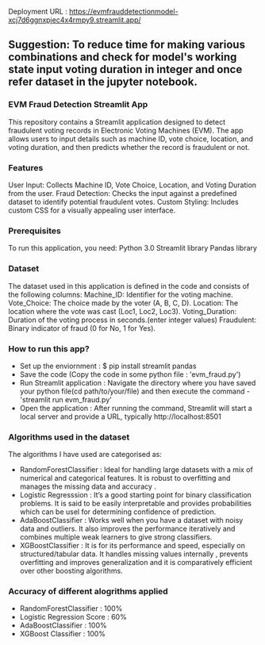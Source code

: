 Deployment URL : https://evmfrauddetectionmodel-xcj7d6ggnxpjec4x4rmpy9.streamlit.app/
## Suggestion: To reduce time for making various combinations and check for model's working state input voting duration in integer and once refer dataset in the jupyter notebook.
### EVM Fraud Detection Streamlit App
This repository contains a Streamlit application designed to detect fraudulent voting records in Electronic Voting Machines (EVM). The app allows users to input details such as machine ID, vote choice, location, and voting duration, and then predicts whether the record is fraudulent or not.
### Features
User Input: Collects Machine ID, Vote Choice, Location, and Voting Duration from the user.
Fraud Detection: Checks the input against a predefined dataset to identify potential fraudulent votes.
Custom Styling: Includes custom CSS for a visually appealing user interface.
### Prerequisites
To run this application, you need:
Python 3.0
Streamlit library
Pandas library
### Dataset
The dataset used in this application is defined in the code and consists of the following columns:
Machine_ID: Identifier for the voting machine.
Vote_Choice: The choice made by the voter (A, B, C, D).
Location: The location where the vote was cast (Loc1, Loc2, Loc3).
Voting_Duration: Duration of the voting process in seconds.(enter integer values)
Fraudulent: Binary indicator of fraud (0 for No, 1 for Yes).
### How to run this app?
* Set up the enviornment : $ pip install streamlit pandas
* Save the code (Copy the code in some python file : 'evm_fraud.py')
* Run Streamlit application : Navigate the directory where you have saved your python file(cd path/to/your/file) and then 
execute the command - 'streamlit run evm_fraud.py'
* Open the application : After running the command, Streamlit will start a local server and provide a URL, typically http://localhost:8501
### Algorithms used in the dataset
The algorithms I have used are categorised as:
* RandomForestClassifier : Ideal for handling large datasets with a mix of numerical and categorical features. It is robust to
overfitting and manages the missing data and accuracy .
* Logistic Regresssion : It’s a good starting point for binary classification problems. It is said to be easily interpretable
and provides probabilities which can be usel for determining confidence of prediction.
* AdaBoostClassifier : Works well when you have a dataset with noisy data and outliers. It also improves the performance iteratively
and combines multiple weak learners to give strong classifiers.
* XGBoostClassifier : It is  for its performance and speed, especially on structured/tabular data. It handles missing values 
internally , prevents overfitting and improves generalization and it is comparatively efficient over other boosting
algorithms.
### Accuracy of different alogrithms applied
* RandomForestClassifier : 100%
* Logistic Regression Score : 60%
* AdaBoostClassifier : 100%
* XGBoost Classifier : 100%

